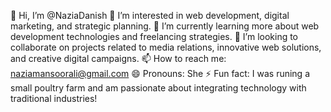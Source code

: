 👋 Hi, I’m @NaziaDanish
👀 I’m interested in web development, digital marketing, and strategic planning.
🌱 I’m currently learning more about web development technologies and freelancing strategies.
💞️ I’m looking to collaborate on projects related to media relations, innovative web solutions, and creative digital campaigns.
📫 How to reach me: naziamansoorali@gmail.com
😄 Pronouns: She
⚡ Fun fact: I was runing a small poultry farm and am passionate about integrating technology with traditional industries!

<!---
NaziaDanish/NaziaDanish is a ✨ special ✨ repository because its `README.md` (this file) appears on your GitHub profile.
You can click the Preview link to take a look at your changes.
--->
